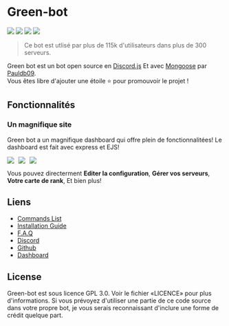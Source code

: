 

# Green-bot
[![](https://img.shields.io/discord/784773050956513290.svg?logo=discord&colorB=7289DA)](http://green-bot.xyz/discord)
[![](https://discordbots.org/api/widget/status/783708073390112830.svg)](https://discordbots.org/bot/783708073390112830)
[![](https://img.shields.io/badge/discord.js-v12.0.0--dev-blue.svg?logo=npm)](https://github.com/discordjs)
[![](https://www.codefactor.io/repository/github/pauldb09/Green-bot/badge)](https://www.codefactor.io/repository/pauldb09/Green-bot/)

> Ce bot est utlisé par plus de 115k d'utilisateurs dans plus de 300 serveurs.

Green bot est un bot open source en  [Discord.js](https://discord.js.org) Et avec [Mongoose](https://mongoosejs.com/docs/api.html) par [Pauldb09](https://github.com/Pauldb09).  
Vous êtes libre d'ajouter une étoile ⭐ pour promouvoir le projet !

## Fonctionnalités


### Un magnifique site

Green bot a un magnifique dashboard qui offre plein de fonctionnalitées! Le dashboard est fait avec express et EJS!


<img align="left" style="float: centrer; margin: 0 10px 0 0;" src="https://cdn.discordapp.com/attachments/795737641559523328/829707973626429471/unknown.png"/>
<img align="center" style="float: left; margin: 0 10px 0 0;" src="https://cdn.discordapp.com/attachments/795737641559523328/829708123064238110/unknown.png"/>
<img align="center" style="float: centrer; margin: 0 10px 0 0;" src="https://cdn.discordapp.com/attachments/795737641559523328/829708082077630565/unknown.png"/>

Vous pouvez directerment **Editer la configuration**, **Gérer vos serveurs**, **Votre carte de rank**, Et bien plus!

## Liens

*   [Commands List](http://green-bot.xyz)
*   [Installation Guide](http://green-bot.xyz/discord)
*   [F.A.Q](http://green-bot.xyz/discord)
*   [Discord](http://green-bot.xyz/discord)
*   [Github](https://github.com/pauldb09/Green-bot/)
*   [Dashboard](http://green-bot.xyz/)

## License

Green-bot est sous licence GPL 3.0. Voir le fichier «LICENCE» pour plus d'informations. Si vous prévoyez d'utiliser une partie de ce code source dans votre propre bot, je vous serais reconnaissant d'inclure une forme de crédit quelque part.
